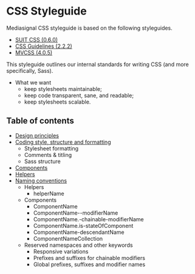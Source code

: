 # CSS Styleguide

Mediasignal CSS styleguide is based on the following styleguides. 

* [SUIT CSS (0.6.0)](https://github.com/suitcss)
* [CSS Guidelines (2.2.2)](http://cssguidelin.es)
* [MVCSS (4.0.5)](http://mvcss.github.io/styleguide)

This styleguide outlines our internal standards for writing CSS (and more specifically, Sass).

* What we want
    * keep stylesheets maintainable;
    * keep code transparent, sane, and readable;
    * keep stylesheets scalable.


## Table of contents

* [Design principles](design-principles.md)
* [Coding style, structure and formatting](style.md)
    * Stylesheet formatting
    * Comments & titling
    * Sass structure
* [Components](components.md)
* [Helpers](helpers.md)
* [Naming conventions](naming-conventions.md)
    * Helpers
        * helperName
    * Components
        * ComponentName
        * ComponentName--modifierName
        * ComponentName.-chainable-modifierName
        * ComponentName.is-stateOfComponent
        * ComponentName-descendantName
        * ComponentNameCollection
    * Reserved namespaces and other keywords
        * Responsive variations
        * Prefixes and suffixes for chainable modifiers
        * Global prefixes, suffixes and modifier names
